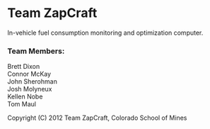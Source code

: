 # Team ZapCraft

In-vehicle fuel consumption monitoring and optimization computer.

### Team Members:
Brett Dixon  
Connor McKay  
John Sherohman  
Josh Molyneux  
Kellen Nobe  
Tom Maul

Copyright (C) 2012 Team ZapCraft, Colorado School of Mines